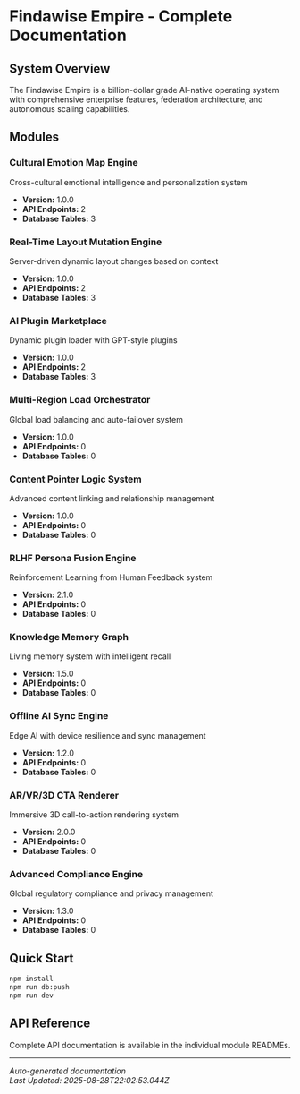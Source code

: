 # Findawise Empire - Complete Documentation

## System Overview

The Findawise Empire is a billion-dollar grade AI-native operating system with comprehensive enterprise features, federation architecture, and autonomous scaling capabilities.

## Modules


### Cultural Emotion Map Engine
Cross-cultural emotional intelligence and personalization system
- **Version:** 1.0.0
- **API Endpoints:** 2
- **Database Tables:** 3


### Real-Time Layout Mutation Engine
Server-driven dynamic layout changes based on context
- **Version:** 1.0.0
- **API Endpoints:** 2
- **Database Tables:** 3


### AI Plugin Marketplace
Dynamic plugin loader with GPT-style plugins
- **Version:** 1.0.0
- **API Endpoints:** 2
- **Database Tables:** 3


### Multi-Region Load Orchestrator
Global load balancing and auto-failover system
- **Version:** 1.0.0
- **API Endpoints:** 0
- **Database Tables:** 0


### Content Pointer Logic System
Advanced content linking and relationship management
- **Version:** 1.0.0
- **API Endpoints:** 0
- **Database Tables:** 0


### RLHF Persona Fusion Engine
Reinforcement Learning from Human Feedback system
- **Version:** 2.1.0
- **API Endpoints:** 0
- **Database Tables:** 0


### Knowledge Memory Graph
Living memory system with intelligent recall
- **Version:** 1.5.0
- **API Endpoints:** 0
- **Database Tables:** 0


### Offline AI Sync Engine
Edge AI with device resilience and sync management
- **Version:** 1.2.0
- **API Endpoints:** 0
- **Database Tables:** 0


### AR/VR/3D CTA Renderer
Immersive 3D call-to-action rendering system
- **Version:** 2.0.0
- **API Endpoints:** 0
- **Database Tables:** 0


### Advanced Compliance Engine
Global regulatory compliance and privacy management
- **Version:** 1.3.0
- **API Endpoints:** 0
- **Database Tables:** 0


## Quick Start

```bash
npm install
npm run db:push
npm run dev
```

## API Reference

Complete API documentation is available in the individual module READMEs.

---

*Auto-generated documentation*  
*Last Updated: 2025-08-28T22:02:53.044Z*

